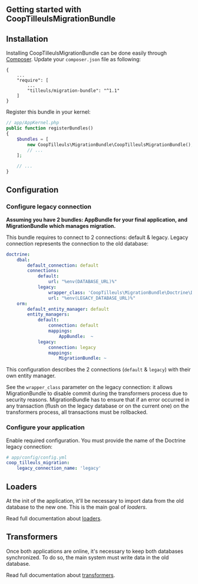 Getting started with CoopTilleulsMigrationBundle
------------------------------------------------

## Installation

Installing CoopTilleulsMigrationBundle can be done easily through [Composer](https://getcomposer.org/). Update your
`composer.json` file as following:

```
{
    ...
    "require": [
        ...
        "tilleuls/migration-bundle": "^1.1"
    ]
}
```

Register this bundle in your kernel:

```php
// app/AppKernel.php
public function registerBundles()
{
    $bundles = [
        new CoopTilleuls\MigrationBundle\CoopTilleulsMigrationBundle(),
        // ...
    ];

    // ...
}
```

## Configuration

### Configure legacy connection

**Assuming you have 2 bundles: AppBundle for your final application, and MigrationBundle which manages migration.**

This bundle requires to connect to 2 connections: default & legacy. Legacy connection represents the connection to the
old database:

```yml
doctrine:
    dbal:
        default_connection: default
        connections:
            default:
                url: "%env(DATABASE_URL)%"
            legacy:
                wrapper_class: 'CoopTilleuls\MigrationBundle\Doctrine\DBAL\DisabledConnection'
                url: "%env(LEGACY_DATABASE_URL)%"
    orm:
        default_entity_manager: default
        entity_managers:
            default:
                connection: default
                mappings:
                    AppBundle:  ~
            legacy:
                connection: legacy
                mappings:
                    MigrationBundle: ~
```

This configuration describes the 2 connections (`default` & `legacy`) with their own entity manager.

See the `wrapper_class` parameter on the legacy connection: it allows MigrationBundle to disable commit during the
transformers process due to security reasons. MigrationBundle has to ensure that if an error occurred in any transaction
(flush on the legacy database or on the current one) on the transformers process, all transactions must be rollbacked.

### Configure your application

Enable required configuration. You must provide the name of the Doctrine legacy connection:

```yml
# app/config/config.yml
coop_tilleuls_migration:
    legacy_connection_name: 'legacy'
```

## Loaders

At the init of the application, it'll be necessary to import data from the old database to the new one. This is the
main goal of _loaders_.

Read full documentation about [loaders](loaders.md).

## Transformers

Once both applications are online, it's necessary to keep both databases synchronized. To do so, the main system must
write data in the old database.

Read full documentation about [transformers](transformers.md).
